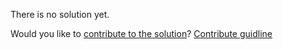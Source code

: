 
There is no solution yet.

Would you like to [contribute to the solution](https://github.com/BFEdev/BFE.dev-solutions/blob/main/question/what-are-the-time-and-space-complexity-for-main-sorting-algorithms_en.md)? [Contribute guidline](https://github.com/BFEdev/BFE.dev-solutions#how-to-contribute)
